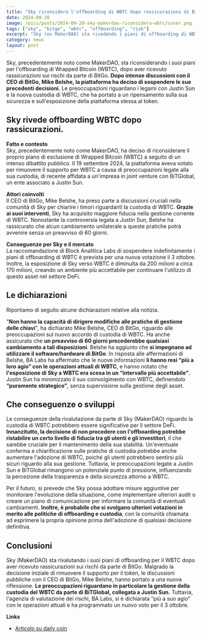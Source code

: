 ```yaml
---
title: "Sky riconsidera l'offboarding di WBTC dopo rassicurazioni di BitGo"
date: 2024-09-28
image: /pics/posts/2024-09-28-sky-makerdao-riconsidera-wbtc/cover.png
tags: ["sky", "bitgo", "wbtc", "offboarding", "risk"]
excerpt: "Sky (ex MakerDAO) sta rivedendo i piani di offboarding di WBTC dopo discussioni con il CEO di BitGo, Mike Belshe. **Le preoccupazioni riguardano la custodia del token a causa dei legami con Justin Sun e BiTGlobal**. Una nuova votazione è prevista per il 3 ottobre, dopo che il rischio è apparso più gestibile."
category: news
layout: post
---
```




Sky, precedentemente noto come MakerDAO, sta riconsiderando i suoi piani per l'offboarding di Wrapped Bitcoin (WBTC), dopo aver ricevuto rassicurazioni sui rischi da parte di BitGo. **Dopo intense discussioni con il CEO di BitGo, Mike Belshe, la piattaforma ha deciso di sospendere le sue precedenti decisioni**. Le preoccupazioni riguardano i legami con Justin Sun e la nuova custodia di WBTC, che ha portato a un ripensamento sulla sua sicurezza e sull'esposizione della piattaforma stessa al token.

**Sky rivede offboarding WBTC dopo rassicurazioni.**
-----------

**Fatto e contesto**  
Sky, precedentemente noto come MakerDAO, ha deciso di riconsiderare il proprio piano di esclusione di Wrapped Bitcoin (WBTC) a seguito di un intenso dibattito pubblico. Il 19 settembre 2024, la piattaforma aveva votato per rimuovere il supporto per WBTC a causa di preoccupazioni legate alla sua custodia, di recente affidata a un'impresa in joint venture con BiTGlobal, un ente associato a Justin Sun.

**Attori coinvolti**  
Il CEO di BitGo, Mike Belshe, ha preso parte a discussioni cruciali nella comunità di Sky per chiarire i timori riguardanti la custodia di WBTC. **Grazie ai suoi interventi**, Sky ha acquisito maggiore fiducia nella gestione corrente di WBTC. Nonostante la controversia legata a Justin Sun, Belshe ha rassicurato che alcun cambiamento unilaterale a queste pratiche potrà avvenire senza un preavviso di 60 giorni.

**Conseguenze per Sky e il mercato**  
La raccomandazione di Block Analitica Labs di sospendere indefinitamente i piani di offboarding di WBTC è prevista per una nuova votazione il 3 ottobre. Inoltre, la esposizione di Sky verso WBTC è diminuita da 200 milioni a circa 170 milioni, creando un ambiente più accettabile per continuare l'utilizzo di questo asset nel settore DeFi.


Le dichiarazioni
-----------
Riportiamo di seguito alcune dichiarazioni relative alla notizia.

"**Non hanno la capacità di dirigere modifiche alle pratiche di gestione delle chiavi**", ha dichiarato Mike Belshe, CEO di BitGo, riguardo alle preoccupazioni sul nuovo accordo di custodia di WBTC. Ha anche assicurato che **un preavviso di 60 giorni precederebbe qualsiasi cambiamento a tali disposizioni**. Belshe ha aggiunto che **si impegnano ad utilizzare il software/hardware di BitGo**. In risposta alle affermazioni di Belshe, BA Labs ha affermato che le nuove informazioni **li hanno resi “più a loro agio” con le operazioni attuali di WBTC**, e hanno notato che **l'esposizione di Sky a WBTC era scesa in un “intervallo più accettabile”**. Justin Sun ha minimizzato il suo coinvolgimento con WBTC, definendolo **“puramente strategico”**, senza supervisione sulla gestione degli asset.


Che conseguenze o sviluppi
-----------


Le conseguenze della rivalutazione da parte di Sky (MakerDAO) riguardo la custodia di WBTC potrebbero essere significative per il settore DeFi. **Innanzitutto, la decisione di non procedere con l'offboarding potrebbe ristabilire un certo livello di fiducia tra gli utenti e gli investitori**, il che sarebbe cruciale per il mantenimento della sua stabilità. Un'eventuale conferma e chiarificazione sulle pratiche di custodia potrebbe anche aumentare l'adozione di WBTC, poiché gli utenti potrebbero sentirsi più sicuri riguardo alla sua gestione. Tuttavia, le preoccupazioni legate a Justin Sun e BiTGlobal rimangono un potenziale punto di pressione, influenzando la percezione della trasparenza e della sicurezza attorno a WBTC.

Per il futuro, si prevede che Sky possa adottare misure aggiuntive per monitorare l'evoluzione della situazione, come implementare ulteriori audit o creare un piano di comunicazione per informare la comunità di eventuali cambiamenti. **Inoltre, è probabile che si svolgano ulteriori votazioni in merito alle politiche di offboarding e custodia**, con la comunità chiamata ad esprimere la propria opinione prima dell'adozione di qualsiasi decisione definitiva.


Conclusioni
-----------

Sky (MakerDAO) sta rivalutando i suoi piani di offboarding per il WBTC dopo aver ricevuto rassicurazioni sui rischi da parte di BitGo. Malgrado la decisione iniziale di rimuovere il supporto per il token, le discussioni pubbliche con il CEO di BitGo, Mike Belshe, hanno portato a una nuova riflessione. **Le preoccupazioni riguardano in particolare la gestione della custodia del WBTC da parte di BiTGlobal, collegata a Justin Sun.** Tuttavia, l'agenzia di valutazione dei rischi, BA Labs, si è dichiarata “più a suo agio” con le operazioni attuali e ha programmato un nuovo voto per il 3 ottobre.




**Links**


- [Articolo su daily coin](https://dailycoin.com/sky-makerdao-rethinks-bitgo-wbtc-offboarding-after-risk-assurances/)